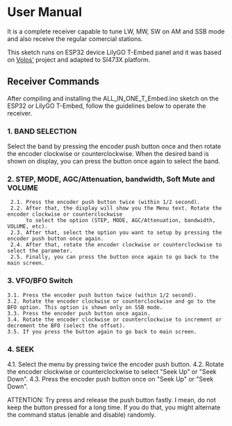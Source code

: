 # User Manual

It is  a  complete  receiver  capable  to  tune  LW,  MW,  SW  on  AM  and  SSB  mode  and  also  receive  the
regular  comercial  stations.

This sketch runs on ESP32 device LilyGO T-Embed panel and it was based on [Volos'](https://youtu.be/bg2Ysrh85Ek) project and adapted to SI473X platform. 

## Receiver Commands

After compiling and installing the ALL_IN_ONE_T_Embed.ino sketch on the ESP32 or LilyGO T-Embed, follow the guidelines below to operate the receiver.

### 1. BAND SELECTION

   Select the band by pressing the encoder push button once and then rotate the encoder clockwise or counterclockwise.
   When the desired band is shown on display, you  can press the button once again to select the band. 


### 2. STEP, MODE, AGC/Attenuation, bandwidth, Soft Mute and VOLUME

     2.1. Press the encoder push button twice (within 1/2 second).
     2.2. After that, the display will show you the Menu text. Rotate the encoder clockwise or counterclockwise 
          to select the option (STEP, MODE, AGC/Attenuation, bandwidth, VOLUME, etc). 
     2.3. After that, select the option you want to setup by pressing the encoder push button once again. 
     2.4. After that, rotate the encoder clockwise or counterclockwise to select the parameter.
     2.5. Finally, you can press the button once again to go back to the main screen.

### 3. VFO/BFO Switch 

    3.1. Press the encoder push button twice (within 1/2 second).
    3.2. Rotate the encoder clockwise or counterclockwise and go to the BFO option. This option is shown only on SSB mode. 
    3.3. Press the encoder push button once again. 
    3.4. Rotate the encoder clockwise or counterclockwise to increment or decrement the BFO (select the offset).
    3.5. If you press the button again to go back to main screen. 

### 4. SEEK 

   4.1. Select the menu by pressing twice the encoder push button. 
   4.2. Rotate the encoder clockwise or counterclockwise to select "Seek Up"  or "Seek Down".
   4.3. Press the encoder push button once on "Seek Up"  or "Seek Down".


ATTENTION: Try press and release the push button fastly. I mean, do not keep the button pressed for a long time. 
           If you do that, you might alternate the command status (enable and disable) randomly. 


